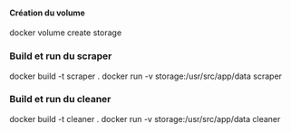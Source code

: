 #### Création du volume
docker volume create storage

### Build et run du scraper
docker build -t scraper .
docker run -v storage:/usr/src/app/data scraper

### Build et run du cleaner
docker build -t cleaner .
docker run -v storage:/usr/src/app/data cleaner